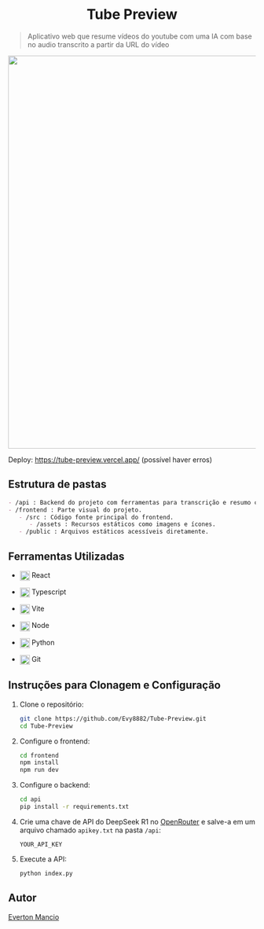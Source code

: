 <h1 align="center">Tube Preview </h1>

> Aplicativo web que resume vídeos do youtube com uma IA com base no audio transcrito a partir da URL do vídeo
<img src="https://github.com/user-attachments/assets/e2bdc167-d43e-48ac-a1be-b3a473ab4d5c" width="800px"/>

Deploy:
https://tube-preview.vercel.app/ (possível haver erros)

## Estrutura de pastas

```markdown
- /api : Backend do projeto com ferramentas para transcrição e resumo com IA.
- /frontend : Parte visual do projeto.
   - /src : Código fonte principal do frontend.
      - /assets : Recursos estáticos como imagens e ícones.
   - /public : Arquivos estáticos acessíveis diretamente.
```

## Ferramentas Utilizadas

* <p><img align="center" height="20px" src="https://cdn.jsdelivr.net/gh/devicons/devicon@latest/icons/react/react-original.svg" /> React</p>
* <p><img align="center" height="20px" src="https://cdn.jsdelivr.net/gh/devicons/devicon@latest/icons/typescript/typescript-original.svg" /> Typescript</p>
* <p><img align="center" height="20px" src="https://cdn.jsdelivr.net/gh/devicons/devicon@latest/icons/vitejs/vitejs-original.svg" /> Vite</p>
* <p><img align="center" height="20px" src="https://cdn.jsdelivr.net/gh/devicons/devicon@latest/icons/nodejs/nodejs-original.svg" /> Node</p>
* <p><img align="center" height="20px" src="https://cdn.jsdelivr.net/gh/devicons/devicon@latest/icons/python/python-original.svg" /> Python</p>
* <p><img align="center" height="20px" src="https://cdn.jsdelivr.net/gh/devicons/devicon@latest/icons/git/git-original.svg" /> Git</p>

## Instruções para Clonagem e Configuração

1. Clone o repositório:
   ```bash
   git clone https://github.com/Evy8882/Tube-Preview.git
   cd Tube-Preview
   ```

2. Configure o frontend:
   ```bash
   cd frontend
   npm install
   npm run dev
   ```

3. Configure o backend:
   ```bash
   cd api
   pip install -r requirements.txt
   ```

4. Crie uma chave de API do DeepSeek R1 no [OpenRouter](https://openrouter.ai/) e salve-a em um arquivo chamado `apikey.txt` na pasta `/api`:
   ```plaintext
   YOUR_API_KEY
   ```

5. Execute a API:
   ```bash
   python index.py
   ```

## Autor
<a href="https://github.com/Evy8882">Everton Mancio</a>
